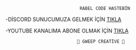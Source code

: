                                 RABEL CODE HASTEBİN
-DİSCORD SUNUCUMUZA GELMEK İÇİN [TIKLA]()

-YOUTUBE KANALIMA ABONE OLMAK İÇİN [TIKLA]()
                         
                               👑 GWEEP CREATİVE 👑